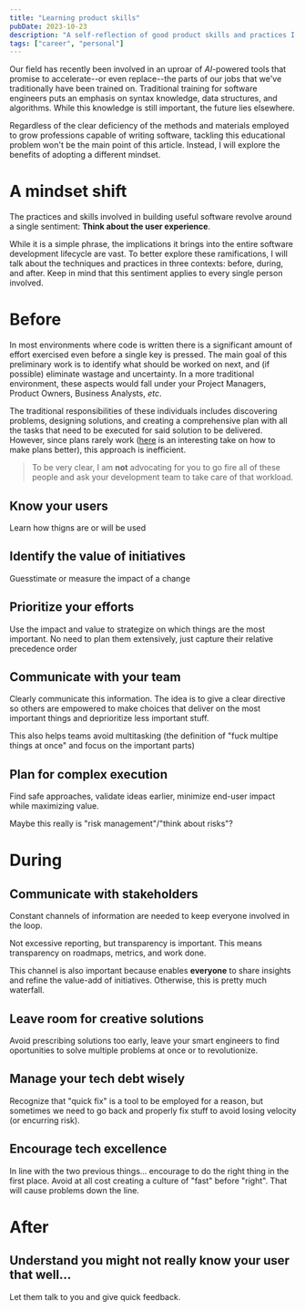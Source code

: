 ```yaml
---
title: "Learning product skills"
pubDate: 2023-10-23
description: "A self-reflection of good product skills and practices I've picked up over the years."
tags: ["career", "personal"]
---
```

Our field has recently been involved in an uproar of *AI*-powered tools that promise to accelerate--or even replace--the parts of our jobs that we've traditionally have been trained on. 
Traditional training for software engineers puts an emphasis on syntax knowledge, data structures, and algorithms. While this knowledge is still important, the future lies elsewhere.

Regardless of the clear deficiency of the methods and materials employed to grow professions capable of writing software, tackling this educational problem won't be the main point of this article. Instead, I will explore the benefits of adopting a different mindset.

# A mindset shift

The practices and skills involved in building useful software revolve around a single sentiment: **Think about the user experience**.

While it is a simple phrase, the implications it brings into the entire software development lifecycle are vast. To better explore these ramifications, I will talk about the techniques and practices in three contexts: before, during, and after. Keep in mind that this sentiment applies to every single person involved.

# Before

In most environments where code is written there is a significant amount of effort exercised even before a single key is pressed. The main goal of this preliminary work is to identify what should be worked on next, and (if possible) eliminate wastage and uncertainty. In a more traditional environment, these aspects would fall under your Project Managers, Product Owners, Business Analysts, *etc*.

The traditional responsibilities of these individuals includes discovering problems, designing solutions, and creating a comprehensive plan with all the tasks that need to be executed for said solution to be delivered. However, since plans rarely work ([here](https://developertea.com/episodes/6a379315-9e11-4c68-a248-ea8045314a32) is an interesting take on how to make plans better), this approach is inefficient.

> To be very clear, I am **not** advocating for you to go fire all of these people and ask your development team to take care of that workload.

## Know your users

Learn how thigns are or will be used

## Identify the value of initiatives

Guesstimate or measure the impact of a change

## Prioritize your efforts

Use the impact and value to strategize on which things are the most important. No need to plan them extensively, just capture their relative precedence order

## Communicate with your team

Clearly communicate this information. The idea is to give a clear directive so others are empowered to make choices that deliver on the most important things and deprioritize less important stuff.

This also helps teams avoid multitasking (the definition of "fuck multipe things at once" and focus on the important parts)

## Plan for complex execution

Find safe approaches, validate ideas earlier, minimize end-user impact while maximizing value.

Maybe this really is "risk management"/"think about risks"?

# During

## Communicate with stakeholders

Constant channels of information are needed to keep everyone involved in the loop.

Not excessive reporting, but transparency is important. This means transparency on roadmaps, metrics, and work done.

This channel is also important because enables **everyone** to share insights and refine the value-add of initiatives. Otherwise, this is pretty much waterfall.

## Leave room for creative solutions

Avoid prescribing solutions too early, leave your smart engineers to find oportunities to solve multiple problems at once or to revolutionize.

## Manage your tech debt wisely

Recognize that "quick fix" is a tool to be employed for a reason, but sometimes we need to go back and properly fix stuff to avoid losing velocity (or encurring risk).

## Encourage tech excellence

In line with the two previous things... encourage to do the right thing in the first place. Avoid at all cost creating a culture of "fast" before "right". That will cause problems down the line.

# After

## Understand you might not really know your user that well...
Let them talk to you and give quick feedback.
